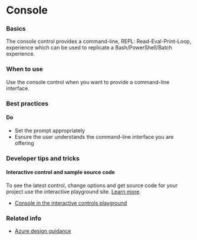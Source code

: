 ﻿# Console

 
<a name="basics"></a>
### Basics
The console control provides a command-line, REPL: Read-Eval-Print-Loop, experience which can be used to replicate a Bash/PowerShell/Batch experience.



<!-- TODO get an IMAGE to embed here -->

<!-- TODO get an SAMPLE CODE to embed here -->

 
<a name="when-to-use"></a>
### When to use
Use the console control when you want to provide a command-line interface.


 
<a name="best-practices"></a>
### Best practices


<a name="best-practices-do"></a>
#### Do

* Set the prompt appropriately
* Esnure the user understands the command-line interface you are offering




 
<a name="developer-tips-and-tricks"></a>
### Developer tips and tricks



<a name="developer-tips-and-tricks-interactive-control-and-sample-source-code"></a>
#### Interactive control and sample source code
To see the latest control, change options and get source code for your project use the interactive playground site.  [Learn more](./top-extensions-controls-playground.md).

*  <a href="https://ms.portal.azure.com/?Microsoft_Azure_Playground=true#blade/Microsoft_Azure_Playground/ControlsIndexBlade/Console_create_Playground" target="_blank">Console in the interactive controls playground</a>

 


 
<a name="related-info"></a>
### Related info

<!-- TODO link to Figma -->

* [Azure design guidance](http://aka.ms/portalfx/design)


